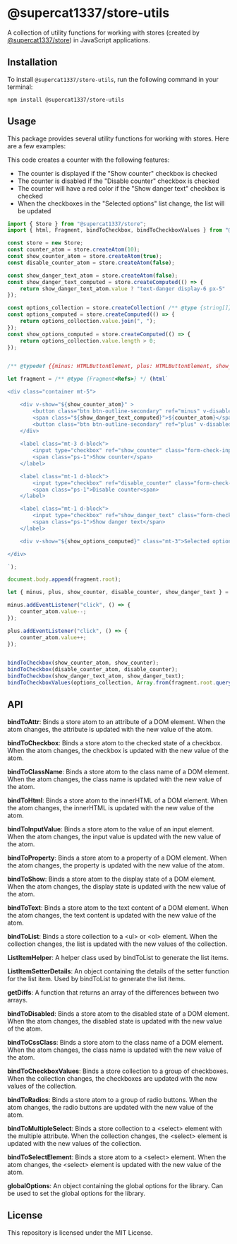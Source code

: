 # @supercat1337/store-utils

A collection of utility functions for working with stores (created by [@supercat1337/store](https://github.com/supercat1337/store)) in JavaScript applications.

## Installation

To install `@supercat1337/store-utils`, run the following command in your terminal:
```
npm install @supercat1337/store-utils
```
## Usage

This package provides several utility functions for working with stores. Here are a few examples:

This code creates a counter with the following features:
- The counter is displayed if the "Show counter" checkbox is checked 
- The counter is disabled if the "Disable counter" checkbox is checked 
- The counter will have a red color if the "Show danger text" checkbox is checked 
- When the checkboxes in the "Selected options" list change, the list will be updated 

```javascript
import { Store } from "@supercat1337/store";
import { html, Fragment, bindToCheckbox, bindToCheckboxValues } from "@supercat1337/store-utils";

const store = new Store;
const counter_atom = store.createAtom(10);
const show_counter_atom = store.createAtom(true);
const disable_counter_atom = store.createAtom(false);

const show_danger_text_atom = store.createAtom(false);
const show_danger_text_computed = store.createComputed(() => {
    return show_danger_text_atom.value ? "text-danger display-6 px-5" : "px-5";
});

const options_collection = store.createCollection( /** @type {string[]} */([]));
const options_computed = store.createComputed(() => {
    return options_collection.value.join(", ");
});
const show_options_computed = store.createComputed(() => {
    return options_collection.value.length > 0;
});


/** @typedef {{minus: HTMLButtonElement, plus: HTMLButtonElement, show_counter: HTMLInputElement, disable_counter: HTMLInputElement, show_danger_text: HTMLInputElement}} Refs */

let fragment = /** @type {Fragment<Refs>} */ (html`

<div class="container mt-5">

    <div v-show="${show_counter_atom}" >
        <button class="btn btn-outline-secondary" ref="minus" v-disabled="${disable_counter_atom}">-</button>
        <span class="${show_danger_text_computed}">${counter_atom}</span>
        <button class="btn btn-outline-secondary" ref="plus" v-disabled="${disable_counter_atom}">+</button>
    </div>
    
    <label class="mt-3 d-block">
        <input type="checkbox" ref="show_counter" class="form-check-input" value="show_counter" />
        <span class="ps-1">Show counter</span>
    </label>

    <label class="mt-1 d-block">
        <input type="checkbox" ref="disable_counter" class="form-check-input" value="disable_counter" />
        <span class="ps-1">Disable counter<span>
    </label>

    <label class="mt-1 d-block">
        <input type="checkbox" ref="show_danger_text" class="form-check-input" value="show_danger_text" />
        <span class="ps-1">Show danger text</span>
    </label>

    <div v-show="${show_options_computed}" class="mt-3">Selected options: ${options_computed}</div>

</div>

`);

document.body.append(fragment.root);

let { minus, plus, show_counter, disable_counter, show_danger_text } = fragment.refs;

minus.addEventListener("click", () => {
    counter_atom.value--;
});

plus.addEventListener("click", () => {
    counter_atom.value++;
});


bindToCheckbox(show_counter_atom, show_counter);
bindToCheckbox(disable_counter_atom, disable_counter);
bindToCheckbox(show_danger_text_atom, show_danger_text);
bindToCheckboxValues(options_collection, Array.from(fragment.root.querySelectorAll("input[type=checkbox]")));
```

## API

**bindToAttr**: Binds a store atom to an attribute of a DOM element. When the atom changes, the attribute is updated with the new value of the atom.

**bindToCheckbox**: Binds a store atom to the checked state of a checkbox. When the atom changes, the checkbox is updated with the new value of the atom.

**bindToClassName**: Binds a store atom to the class name of a DOM element. When the atom changes, the class name is updated with the new value of the atom.

**bindToHtml**: Binds a store atom to the innerHTML of a DOM element. When the atom changes, the innerHTML is updated with the new value of the atom.

**bindToInputValue**: Binds a store atom to the value of an input element. When the atom changes, the input value is updated with the new value of the atom.

**bindToProperty**: Binds a store atom to a property of a DOM element. When the atom changes, the property is updated with the new value of the atom.

**bindToShow**: Binds a store atom to the display state of a DOM element. When the atom changes, the display state is updated with the new value of the atom.

**bindToText**: Binds a store atom to the text content of a DOM element. When the atom changes, the text content is updated with the new value of the atom.

**bindToList**: Binds a store collection to a &lt;ul&gt; or &lt;ol&gt; element. When the collection changes, the list is updated with the new values of the collection.

**ListItemHelper**: A helper class used by bindToList to generate the list items.

**ListItemSetterDetails**: An object containing the details of the setter function for the list item. Used by bindToList to generate the list items.

**getDiffs**: A function that returns an array of the differences between two arrays.

**bindToDisabled**: Binds a store atom to the disabled state of a DOM element. When the atom changes, the disabled state is updated with the new value of the atom.

**bindToCssClass**: Binds a store atom to the class name of a DOM element. When the atom changes, the class name is updated with the new value of the atom.

**bindToCheckboxValues**: Binds a store collection to a group of checkboxes. When the collection changes, the checkboxes are updated with the new values of the collection.

**bindToRadios**: Binds a store atom to a group of radio buttons. When the atom changes, the radio buttons are updated with the new value of the atom.

**bindToMultipleSelect**: Binds a store collection to a &lt;select&gt; element with the multiple attribute. When the collection changes, the &lt;select&gt; element is updated with the new values of the collection.

**bindToSelectElement**: Binds a store atom to a &lt;select&gt; element. When the atom changes, the &lt;select&gt; element is updated with the new value of the atom.

**globalOptions**: An object containing the global options for the library. Can be used to set the global options for the library.


## License

This repository is licensed under the MIT License. 
